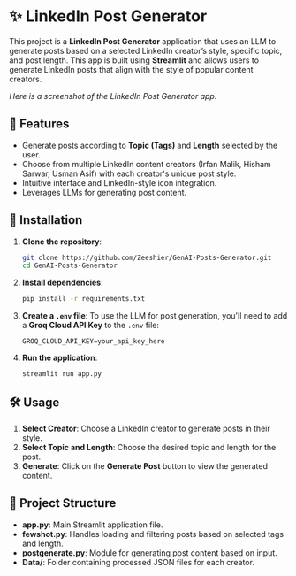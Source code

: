 # ✨ LinkedIn Post Generator

This project is a **LinkedIn Post Generator** application that uses an LLM to generate posts based on a selected LinkedIn creator’s style, specific topic, and post length. This app is built using **Streamlit** and allows users to generate LinkedIn posts that align with the style of popular content creators.

*Here is a screenshot of the LinkedIn Post Generator app.*



## 🚀 Features
- Generate posts according to **Topic (Tags)** and **Length** selected by the user.
- Choose from multiple LinkedIn content creators (Irfan Malik, Hisham Sarwar, Usman Asif) with each creator's unique post style.
- Intuitive interface and LinkedIn-style icon integration.
- Leverages LLMs for generating post content.

## 🔧 Installation

1. **Clone the repository**:
    ```bash
    git clone https://github.com/Zeeshier/GenAI-Posts-Generator.git
    cd GenAI-Posts-Generator
    ```

2. **Install dependencies**:
    ```bash
    pip install -r requirements.txt
    ```

3. **Create a `.env` file**:
    To use the LLM for post generation, you'll need to add a **Groq Cloud API Key** to the `.env` file:
    ```plaintext
    GROQ_CLOUD_API_KEY=your_api_key_here
    ```

4. **Run the application**:
    ```bash
    streamlit run app.py
    ```

## 🛠️ Usage

1. **Select Creator**: Choose a LinkedIn creator to generate posts in their style.
2. **Select Topic and Length**: Choose the desired topic and length for the post.
3. **Generate**: Click on the **Generate Post** button to view the generated content.

## 📂 Project Structure

- **app.py**: Main Streamlit application file.
- **fewshot.py**: Handles loading and filtering posts based on selected tags and length.
- **postgenerate.py**: Module for generating post content based on input.
- **Data/**: Folder containing processed JSON files for each creator.



